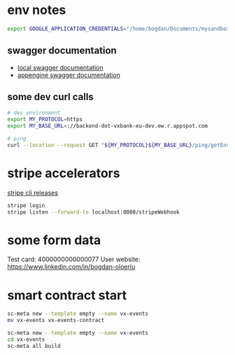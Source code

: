 # env notes

```bash
export GOOGLE_APPLICATION_CREDENTIALS="/home/bogdan/Documents/mysandbox-v4-key.json"
```

## swagger documentation

- [local swagger documentation](http://localhost:8080/swagger-ui/index.html)
- [appengine swagger documentation](https://backend-dot-vxbank-eu-dev.ew.r.appspot.com/swagger-ui/index.html)

## some dev curl calls

```bash
# dev environment
export MY_PROTOCOL=https
export MY_BASE_URL=://backend-dot-vxbank-eu-dev.ew.r.appspot.com

# ping
curl --location --request GET "${MY_PROTOCOL}${MY_BASE_URL}/ping/getEnvironment"
```

# stripe accelerators
[stripe cli releases](https://github.com/stripe/stripe-cli/releases)
```bash
stripe login
stripe listen --forward-to localhost:8080/stripeWebhook
```

# some form data
Test card: 4000000000000077
User website: https://www.linkedin.com/in/bogdan-oloeriu

# smart contract start
```bash
sc-meta new --template empty --name vx-events
mv vx-events vx-events-contract

sc-meta new --template empty --name vx-events
cd vx-events
sc-meta all build
```